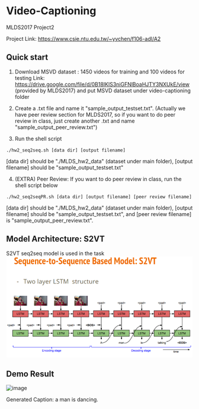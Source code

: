 # Video-Captioning
MLDS2017 Project2

Project Link: https://www.csie.ntu.edu.tw/~yvchen/f106-adl/A2
## Quick start
1. Download MSVD dataset : 1450 videos for training and 100 videos for testing 
Link: https://drive.google.com/file/d/0B18IKlS3niGFNlBoaHJTY3NXUkE/view (provided by MLDS2017) and put MSVD dataset under video-captioning folder

2. Create a .txt file and name it "sample_output_testset.txt". (Actually we have peer review section for MLDS2017, so if you want to do peer review in class, just create another .txt and name "sample_output_peer_review.txt")

3. Run the shell script
```
./hw2_seq2seq.sh [data dir] [output filename]
```
[data dir] should be "./MLDS_hw2_data" (dataset under main folder), [output filename] should be "sample_output_testset.txt"


4. (EXTRA) Peer Review: If you want to do peer review in class, run the shell script below
```
./hw2_seq2seqPR.sh [data dir] [output filename] [peer review filename]
```
[data dir] should be "./MLDS_hw2_data" (dataset under main folder), [output filename] should be "sample_output_testset.txt", and [peer review filename] is "sample_output_peer_review.txt".
## Model Architecture: S2VT
S2VT seq2seq model is used in the task
![image](https://github.com/danielchyeh/Video_Captioning/blob/master/assets/S2VT.png)
## Demo Result
![image](https://github.com/danielchyeh/Video_Captioning/blob/master/assets/dancing.gif)

Generated Caption: a man is dancing.
